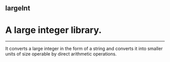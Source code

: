 ## largeInt
# A large integer library.
---------------------------------------------------------
It converts a large integer in the form of a string and converts it into smaller units of size operable by direct arithmetic operations.
